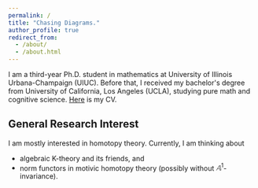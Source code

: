 ```yaml
---
permalink: /
title: "Chasing Diagrams."
author_profile: true
redirect_from: 
  - /about/
  - /about.html
---
```


I am a third-year Ph.D. student in mathematics at University of Illinois Urbana-Champaign (UIUC). Before that, I received my bachelor's degree from University of California, Los Angeles (UCLA), studying pure math and cognitive science. [Here](https://jiantongliu.github.io/files/Jiantong_Liu_CV.pdf) is my CV. 

General Research Interest
------
I am mostly interested in homotopy theory. Currently, I am thinking about 
* algebraic K-theory and its friends, and 
* norm functors in motivic homotopy theory (possibly without $𝔸^1$-invariance). 
